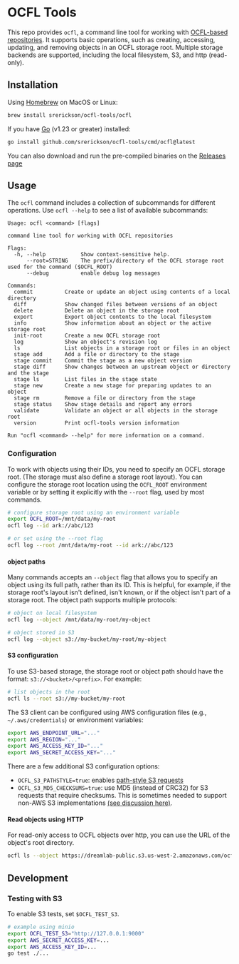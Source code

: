 # OCFL Tools

This repo provides `ocfl`, a command line tool for working with [OCFL-based
repositories](http://ocfl.io). It supports basic operations, such as creating,
accessing, updating, and removing objects in an OCFL storage root. Multiple
storage backends are supported, including the local filesystem, S3, and http
(read-only).


## Installation

Using [Homebrew](https://brew.sh/) on MacOS or Linux: 

```sh
brew install srerickson/ocfl-tools/ocfl
```

If you have [Go](https://go.dev/dl) (v1.23 or greater) installed:

```sh
go install github.com/srerickson/ocfl-tools/cmd/ocfl@latest
```

You can also download and run the pre-compiled binaries on the [Releases
page](https://github.com/srerickson/ocfl-tools/releases)

## Usage

The `ocfl` command includes a collection of subcommands for different
operations. Use `ocfl --help` to see a list of available subcommands:

```
Usage: ocfl <command> [flags]

command line tool for working with OCFL repositories

Flags:
  -h, --help           Show context-sensitive help.
      --root=STRING    The prefix/directory of the OCFL storage root used for the command ($OCFL_ROOT)
      --debug          enable debug log messages

Commands:
  commit          Create or update an object using contents of a local directory
  diff            Show changed files between versions of an object
  delete          Delete an object in the storage root
  export          Export object contents to the local filesystem
  info            Show information about an object or the active storage root
  init-root       Create a new OCFL storage root
  log             Show an object's revision log
  ls              List objects in a storage root or files in an object
  stage add       Add a file or directory to the stage
  stage commit    Commit the stage as a new object version
  stage diff      Show changes between an upstream object or directory and the stage
  stage ls        List files in the stage state
  stage new       Create a new stage for preparing updates to an object
  stage rm        Remove a file or directory from the stage
  stage status    Show stage details and report any errors
  validate        Validate an object or all objects in the storage root
  version         Print ocfl-tools version information

Run "ocfl <command> --help" for more information on a command.
```

### Configuration

To work with objects using their IDs, you need to specify an OCFL storage root.
(The storage must also define a storage root layout). You can configure the
storage root location using the `OCFL_ROOT` environment variable or by setting it
explicitly with the `--root` flag, used by most commands. 

```sh
# configure storage root using an environment variable
export OCFL_ROOT=/mnt/data/my-root
ocfl log --id ark://abc/123

# or set using the --root flag
ocfl log --root /mnt/data/my-root --id ark://abc/123
```

#### object paths

Many commands accepts an `--object` flag that allows you to specify an object
using its full path, rather than its  ID. This is helpful, for example, if the
storage root's layout isn't defined, isn't known, or if the object isn't part of
a storage root. The object path supports multiple protocols:

```sh
# object on local filesystem
ocfl log --object /mnt/data/my-root/my-object

# object stored in S3 
ocfl log --object s3://my-bucket/my-root/my-object
```

#### S3 configuration

To use S3-based storage, the storage root or object path should have the format:
`s3://<bucket>/<prefix>`. For example:

```sh
# list objects in the root
ocfl ls --root s3://my-bucket/my-root
```

The S3 client can be configured using AWS configuration files (e.g., `~/.aws/credentials`) or environment variables:

```sh
export AWS_ENDPOINT_URL="..."
export AWS_REGION="..."
export AWS_ACCESS_KEY_ID="..."
export AWS_SECRET_ACCESS_KEY="..."
```

There are a few additional S3 configuration options:
- `OCFL_S3_PATHSTYLE=true`: enables [path-style S3 requests](https://docs.aws.amazon.com/AmazonS3/latest/userguide/VirtualHosting.html#path-style-access)
- `OCFL_S3_MD5_CHECKSUMS=true`: use MD5 (instead of CRC32) for S3 requests that
  require checksums. This is sometimes needed to support non-AWS S3
  implementations [(see
  discussion here)](https://github.com/aws/aws-sdk-go-v2/discussions/2960).

#### Read objects using HTTP

For read-only access to OCFL objects over http, you can use the URL of the object's root directory.

```sh
ocfl ls --object https://dreamlab-public.s3.us-west-2.amazonaws.com/ocfl/content-fixtures
```

## Development

### Testing with S3

To enable S3 tests, set `$OCFL_TEST_S3`.

```sh
# example using minio
export OCFL_TEST_S3="http://127.0.0.1:9000"
export AWS_SECRET_ACCESS_KEY=...
export AWS_ACCESS_KEY_ID=...
go test ./...
```

